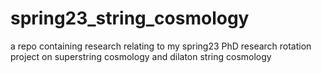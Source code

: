 # spring23_string_cosmology
a repo containing research relating to my spring23 PhD research rotation project on superstring cosmology and dilaton string cosmology
